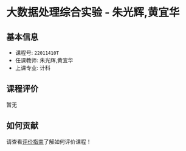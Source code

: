 # 大数据处理综合实验 - 朱光辉,黄宜华

## 基本信息

- 课程号: `22011410T`
- 任课教师: 朱光辉,黄宜华
- 上课专业: 计科

## 课程评价

暂无

## 如何贡献

请查看[评价指南](../how-to-comment.md)了解如何评价课程！
